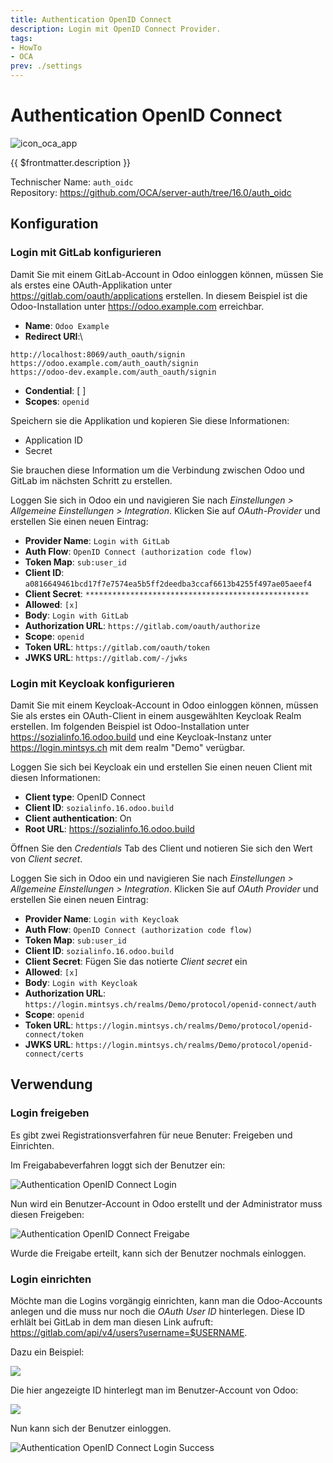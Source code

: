 ```yaml
---
title: Authentication OpenID Connect
description: Login mit OpenID Connect Provider.
tags:
- HowTo
- OCA
prev: ./settings
---
```

# Authentication OpenID Connect
![icon_oca_app](attachments/icon_oca_app.png)

{{ $frontmatter.description }}

Technischer Name: `auth_oidc`\
Repository: <https://github.com/OCA/server-auth/tree/16.0/auth_oidc>

## Konfiguration

### Login mit GitLab konfigurieren

Damit Sie mit einem GitLab-Account in Odoo einloggen können, müssen Sie als erstes eine OAuth-Applikation unter <https://gitlab.com/oauth/applications> erstellen. In diesem Beispiel ist die Odoo-Installation unter <https://odoo.example.com> erreichbar.

* **Name**: `Odoo Example`
* **Redirect URI**:\
```
http://localhost:8069/auth_oauth/signin
https://odoo.example.com/auth_oauth/signin
https://odoo-dev.example.com/auth_oauth/signin
```

* **Condential**: [ ]
* **Scopes**: `openid`

Speichern sie die Applikation und kopieren Sie diese Informationen:

* Application ID
* Secret

Sie brauchen diese Information um die Verbindung zwischen Odoo und GitLab im nächsten Schritt zu erstellen.

Loggen Sie sich in Odoo ein und navigieren Sie nach *Einstellungen > Allgemeine Einstellungen > Integration*. Klicken Sie auf *OAuth-Provider* und erstellen Sie einen neuen Eintrag:

* **Provider Name**: `Login with GitLab`
* **Auth Flow**: `OpenID Connect (authorization code flow)`
* **Token Map**: `sub:user_id`
* **Client ID**: `a0816649461bcd17f7e7574ea5b5ff2deedba3ccaf6613b4255f497ae05aeef4`
* **Client Secret**: `**************************************************`
* **Allowed**: `[x]`
* **Body**: `Login with GitLab`
* **Authorization URL**: `https://gitlab.com/oauth/authorize`
* **Scope**: `openid`
* **Token URL**: `https://gitlab.com/oauth/token`
* **JWKS URL**: `https://gitlab.com/-/jwks`

### Login mit Keycloak konfigurieren

Damit Sie mit einem Keycloak-Account in Odoo einloggen können, müssen Sie als erstes ein OAuth-Client in einem ausgewählten Keycloak Realm erstellen. Im folgenden Beispiel ist Odoo-Installation unter <https://sozialinfo.16.odoo.build> und eine Keycloak-Instanz unter <https://login.mintsys.ch> mit dem realm "Demo" verügbar.

Loggen Sie sich bei Keycloak ein und erstellen Sie einen neuen Client mit diesen Informationen:

* **Client type**: OpenID Connect
* **Client ID**: `sozialinfo.16.odoo.build`
* **Client authentication**: On
* **Root URL**: <https://sozialinfo.16.odoo.build>

Öffnen Sie den *Credentials* Tab des Client und notieren Sie sich den Wert von *Client secret*.

Loggen Sie sich in Odoo ein und navigieren Sie nach *Einstellungen > Allgemeine Einstellungen > Integration*. Klicken Sie auf *OAuth Provider* und erstellen Sie einen neuen Eintrag:

* **Provider Name**: `Login with Keycloak`
* **Auth Flow**: `OpenID Connect (authorization code flow)`
* **Token Map**: `sub:user_id`
* **Client ID**: `sozialinfo.16.odoo.build`
* **Client Secret**: Fügen Sie das notierte *Client secret* ein
* **Allowed**: `[x]`
* **Body**: `Login with Keycloak`
* **Authorization URL**: `https://login.mintsys.ch/realms/Demo/protocol/openid-connect/auth`
* **Scope**: `openid`
* **Token URL**: `https://login.mintsys.ch/realms/Demo/protocol/openid-connect/token`
* **JWKS URL**: `https://login.mintsys.ch/realms/Demo/protocol/openid-connect/certs`

## Verwendung

### Login freigeben

Es gibt zwei Registrationsverfahren für neue Benuter: Freigeben und Einrichten.

Im Freigababeverfahren loggt sich der Benutzer ein:

![Authentication OpenID Connect Login](attachments/Authentication%20OpenID%20Connect%20Login.gif)

Nun wird ein Benutzer-Account in Odoo erstellt und der Administrator muss diesen Freigeben:

![Authentication OpenID Connect Freigabe](attachments/Authentication%20OpenID%20Connect%20Freigabe.gif)

Wurde die Freigabe erteilt, kann sich der Benutzer nochmals einloggen.

### Login einrichten

Möchte man die Logins vorgängig einrichten, kann man die Odoo-Accounts anlegen und die muss nur noch die *OAuth User ID* hinterlegen. Diese ID erhlält bei GitLab in dem man diesen Link aufruft: <https://gitlab.com/api/v4/users?username=$USERNAME>.

Dazu ein Beispiel:

![](attachments/Authentication%20OpenID%20Connect%20User%20ID.png)

Die hier angezeigte ID hinterlegt man im Benutzer-Account von Odoo:

![](attachments/Authentication%20OpenID%20Connect%20OAuth%20User%20ID.png)

Nun kann sich der Benutzer einloggen.

![Authentication OpenID Connect Login Success](attachments/Authentication%20OpenID%20Connect%20Login%20Success.gif)

